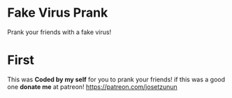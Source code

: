 # Fake Virus Prank
Prank your friends with a fake virus!
# First
This was **Coded by my self** for you to prank your friends!
if this was a good one **donate me** at patreon!
https://patreon.com/josetzunun
